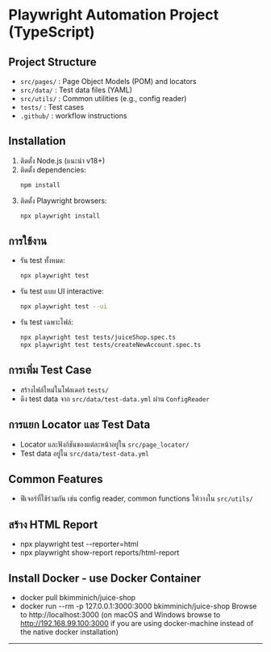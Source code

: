 # Playwright Automation Project (TypeScript)

## Project Structure

- `src/pages/` : Page Object Models (POM) and locators
- `src/data/` : Test data files (YAML)
- `src/utils/` : Common utilities (e.g., config reader)
- `tests/` : Test cases
- `.github/` : workflow instructions

## Installation

1. ติดตั้ง Node.js (แนะนำ v18+)
2. ติดตั้ง dependencies:
   ```sh
   npm install
   ```
3. ติดตั้ง Playwright browsers:
   ```sh
   npx playwright install
   ```

## การใช้งาน

- รัน test ทั้งหมด:
  ```sh
  npx playwright test
  ```
- รัน test แบบ UI interactive:
  ```sh
  npx playwright test --ui
  ```
- รัน test เฉพาะไฟล์:
  ```sh
  npx playwright test tests/juiceShop.spec.ts
  npx playwright test tests/createNewAccount.spec.ts   
  ```

## การเพิ่ม Test Case
- สร้างไฟล์ใหม่ในโฟลเดอร์ `tests/`
- ดึง test data จาก `src/data/test-data.yml` ผ่าน `ConfigReader`

## การแยก Locator และ Test Data
- Locator และฟังก์ชันของแต่ละหน้าอยู่ใน `src/page_locator/`
- Test data อยู่ใน `src/data/test-data.yml`

## Common Features
- ฟีเจอร์ที่ใช้ร่วมกัน เช่น config reader, common functions ให้วางใน `src/utils/`

## สร้าง HTML Report
- npx playwright test --reporter=html
- npx playwright show-report reports/html-report

## Install Docker - use Docker Container
- docker pull bkimminich/juice-shop
- docker run --rm -p 127.0.0.1:3000:3000 bkimminich/juice-shop
Browse to http://localhost:3000 (on macOS and Windows browse to http://192.168.99.100:3000 if you are using docker-machine instead of the native docker installation)

---

